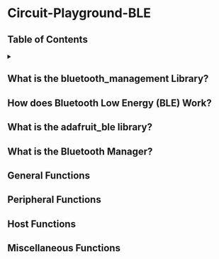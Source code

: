 # Circuit-Playground-BLE 
## Table of Contents
<details>
<summary></summary>
[1. What is the bluetooth_management Library?](https://github.com/ButterAleks/Circuit-Playground-BLE/blob/main/README.md#what-is-the-bluetooth_management-library)
[2. How does Bluetooth Low Energy (BLE) Work?](https://github.com/ButterAleks/Circuit-Playground-BLE/blob/main/README.md#how-does-bluetooth-low-energy-ble-work)
[3. What is the adafruit_ble library?](https://github.com/ButterAleks/Circuit-Playground-BLE/blob/main/README.md#what-is-the-adafruit_ble-library)
[4. What is the Bluetooth Manager?](https://github.com/ButterAleks/Circuit-Playground-BLE/blob/main/README.md#what-is-the-bluetooth-manager)
[5. General Functions](https://github.com/ButterAleks/Circuit-Playground-BLE/blob/main/README.md#general-functions)
[6. Peripheral Functions](https://github.com/ButterAleks/Circuit-Playground-BLE/blob/main/README.md#peripheral-functions)
[7. Host Functions](https://github.com/ButterAleks/Circuit-Playground-BLE/blob/main/README.md#host-functions)
[8. Miscellaneous Functions](https://github.com/ButterAleks/Circuit-Playground-BLE/blob/main/README.md#miscellaneous-functions)
</details>

## What is the bluetooth_management Library?


## How does Bluetooth Low Energy (BLE) Work?


## What is the adafruit_ble library?


## What is the Bluetooth Manager?


## General Functions


## Peripheral Functions


## Host Functions


## Miscellaneous Functions
